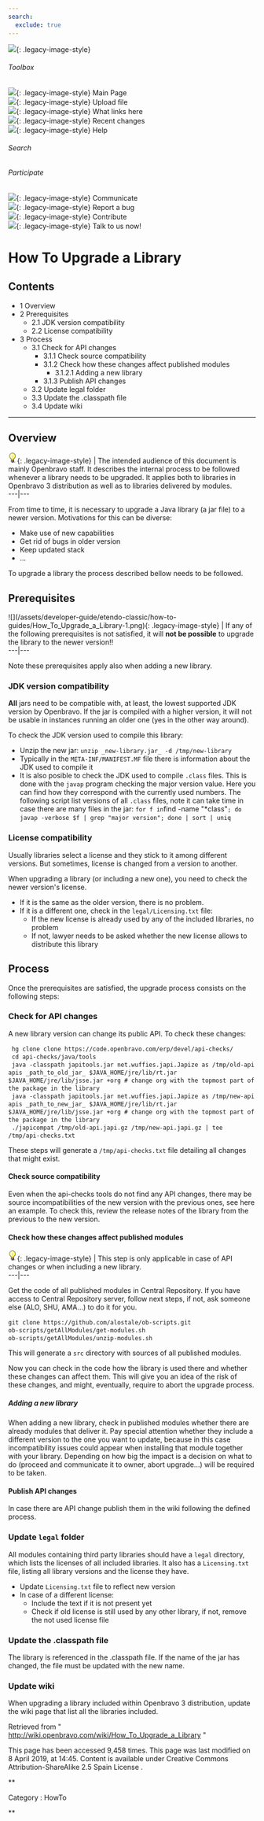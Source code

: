 ```yaml
---
search:
  exclude: true
---
```


![](skins/openbravo/images/social-blogs-sidebar-banner.png){: .legacy-image-style}

######  Toolbox

![](skins/openbravo/images/flecha1.jpg){: .legacy-image-style} Main Page  
![](skins/openbravo/images/flecha1.jpg){: .legacy-image-style} Upload file  
![](skins/openbravo/images/flecha1.jpg){: .legacy-image-style} What links here  
![](skins/openbravo/images/flecha1.jpg){: .legacy-image-style} Recent changes  
![](skins/openbravo/images/flecha1.jpg){: .legacy-image-style} Help  
  
  

######  Search

######  Participate

![](skins/openbravo/images/flecha1.jpg){: .legacy-image-style} Communicate  
![](skins/openbravo/images/flecha1.jpg){: .legacy-image-style} Report a bug  
![](skins/openbravo/images/flecha1.jpg){: .legacy-image-style} Contribute  
![](skins/openbravo/images/flecha1.jpg){: .legacy-image-style} Talk to us now!  

  

#  How To Upgrade a Library

##  Contents

  * 1  Overview 
  * 2  Prerequisites 
    * 2.1  JDK version compatibility 
    * 2.2  License compatibility 
  * 3  Process 
    * 3.1  Check for API changes 
      * 3.1.1  Check source compatibility 
      * 3.1.2  Check how these changes affect published modules 
        * 3.1.2.1  Adding a new library 
      * 3.1.3  Publish API changes 
    * 3.2  Update legal folder 
    * 3.3  Update the .classpath file 
    * 3.4  Update wiki 

  
---  
  
##  Overview

![](/assets/developer-guide/etendo-classic/how-to-guides/Bulbgraph.png){: .legacy-image-style} |  The
intended audience of this document is mainly Openbravo staff. It describes the
internal process to be followed whenever a library needs to be upgraded. It
applies both to libraries in Openbravo 3 distribution as well as to libraries
delivered by modules.  
---|---  
  
From time to time, it is necessary to upgrade a Java library (a jar file) to a
newer version. Motivations for this can be diverse:

  * Make use of new capabilities 
  * Get rid of bugs in older version 
  * Keep updated stack 
  * ... 

To upgrade a library the process described bellow needs to be followed.

##  Prerequisites

![](/assets/developer-guide/etendo-classic/how-to-
guides/How_To_Upgrade_a_Library-1.png){: .legacy-image-style} |  If any of the following
prerequisites is not satisfied, it will **not be possible** to upgrade the
library to the newer version!!  
---|---  
  
Note these prerequisites apply also when adding a new library.

###  JDK version compatibility

**All** jars need to be compatible with, at least, the  lowest supported JDK
version  by Openbravo. If the jar is compiled with a higher version, it will
not be usable in instances running an older one (yes in the other way around).

To check the JDK version used to compile this library:

  * Unzip the new jar: ` unzip _new-library.jar_ -d /tmp/new-library `
  * Typically in the ` META-INF/MANIFEST.MF ` file there is information about the JDK used to compile it 
  * It is also posible to check the JDK used to compile ` .class ` files. This is done with the ` javap ` program checking the major version value.  Here  you can find how they correspond with the currently used numbers. The following script list versions of all ` .class ` files, note it can take time in case there are many files in the jar: ` for f in `find -name "*class"`; do javap -verbose $f | grep "major version"; done | sort | uniq `

###  License compatibility

Usually libraries select a license and they stick to it among different
versions. But sometimes, license is changed from a version to another.

When upgrading a library (or including a new one), you need to check the newer
version's license.

  * If it is the same as the older version, there is no problem. 
  * If it is a different one, check in the ` legal/Licensing.txt ` file: 
    * If the new license is already used by any of the included libraries, no problem 
    * If not, lawyer needs to be asked whether the new license allows to distribute this library 

##  Process

Once the prerequisites are satisfied, the upgrade process consists on the
following steps:

###  Check for API changes

A new library version can change its public API. To check these changes:

    
    
     hg clone clone https://code.openbravo.com/erp/devel/api-checks/
     cd api-checks/java/tools
     java -classpath japitools.jar net.wuffies.japi.Japize as /tmp/old-api apis _path_to_old_jar_ $JAVA_HOME/jre/lib/rt.jar $JAVA_HOME/jre/lib/jsse.jar +org # change org with the topmost part of the package in the library
     java -classpath japitools.jar net.wuffies.japi.Japize as /tmp/new-api apis _path_to_new_jar_ $JAVA_HOME/jre/lib/rt.jar $JAVA_HOME/jre/lib/jsse.jar +org # change org with the topmost part of the package in the library
     ./japicompat /tmp/old-api.japi.gz /tmp/new-api.japi.gz | tee /tmp/api-checks.txt
    

These steps will generate a ` /tmp/api-checks.txt ` file detailing all changes
that might exist.

####  Check source compatibility

Even when the api-checks tools do not find any API changes, there may be
source incompatibilities of the new version with the previous ones, see  here
an example. To check this, review the release notes of the library from the
previous to the new version.

####  Check how these changes affect published modules

![](/assets/developer-guide/etendo-classic/how-to-guides/Bulbgraph.png){: .legacy-image-style} |
This step is only applicable in case of API changes or when including a new
library.  
---|---  
  
Get the code of all published modules in Central Repository. If you have
access to Central Repository server, follow next steps, if not, ask someone
else (ALO, SHU, AMA...) to do it for you.

    
    
    git clone https://github.com/alostale/ob-scripts.git
    ob-scripts/getAllModules/get-modules.sh
    ob-scripts/getAllModules/unzip-modules.sh
    

This will generate a ` src ` directory with sources of all published modules.

Now you can check in the code how the library is used there and whether these
changes can affect them. This will give you an idea of the risk of these
changes, and might, eventually, require to abort the upgrade process.

#####  Adding a new library

When adding a new library, check in published modules whether there are
already modules that deliver it. Pay special attention whether they include a
different version to the one you want to update, because in this case
incompatibility issues could appear when installing that module together with
your library. Depending on how big the impact is a decision on what to do
(proceed and communicate it to owner, abort upgrade...) will be required to be
taken.

####  Publish API changes

In case there are API change publish them in the  wiki  following the defined
process.

###  Update ` legal ` folder

All modules containing third party libraries should have a ` legal `
directory, which lists the licenses of all included libraries. It also has a `
Licensing.txt ` file, listing all library versions and the license they have.

  * Update ` Licensing.txt ` file to reflect new version 
  * In case of a different license: 
    * Include the text if it is not present yet 
    * Check if old license is still used by any other library, if not, remove the not used license file 

###  Update the .classpath file

The library is referenced in the .classpath file. If the name of the jar has
changed, the file must be updated with the new name.

###  Update wiki

When upgrading a library included within Openbravo 3 distribution, update the
wiki page  that list all the libraries included.

Retrieved from "  http://wiki.openbravo.com/wiki/How_To_Upgrade_a_Library  "

This page has been accessed 9,458 times. This page was last modified on 8
April 2019, at 14:45. Content is available under  Creative Commons
Attribution-ShareAlike 2.5 Spain License  .

  
**

Category  :  HowTo

**

